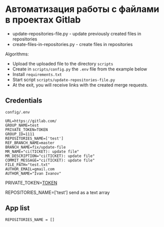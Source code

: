 # Автоматизация работы с файлами в проектах Gitlab

- update-repositories-file.py - update previously created files in repositories
- create-files-in-repositories.py - create files in repositories

Algorithms:
- Upload the uploaded file to the directory `scripts`
- Create in `scripts/config.py` the `.env` file from the example below
- Install `requirements.txt` 
- Start script `scripts/update-repositories-file.py`
- At the exit, you will receive links with the created merge requests.

## Credentials

`config/.env`

```
URL=https://gitlab.com/
GROUP_NAME=test
PRIVATE_TOKEN=TOKEN
GROUP_ID=1111
REPOSITORIES_NAME=['test']
REF_BRANCH_NAME=master
BRANCH_NAME=fix/update-file
MR_NAME="ci(TICKET): update file"
MR_DESCRIPTION="ci(TICKET): update file"
COMMIT_MESSAGE="ci(TICKET): update file"
FILE_PATH="test.txt"
AUTHOR_EMAIL=gmail.com
AUTHOR_NAME="Ivan Ivanov"
```

PRIVATE_TOKEN=[TOKEN](https://gitlab.com/-/profile/personal_access_tokens)

REPOSITORIES_NAME=['test'] send as a text array

## App list
```
REPOSITORIES_NAME = []
```
